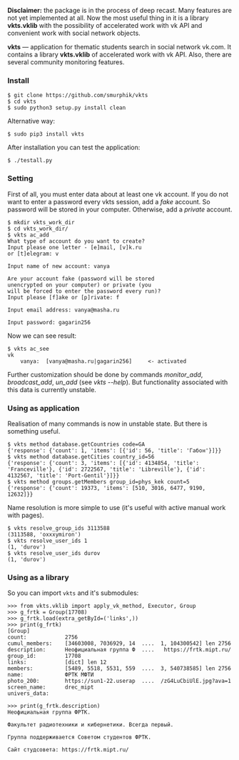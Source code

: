 **Disclaimer:** the package is in the process of deep recast. Many features are not yet implemented at all. Now the most useful thing in it is a library **vkts.vklib** with the possibility of accelerated work with vk API and convenient work with social network objects.

**vkts** &mdash; application for thematic students search in social network vk.com. It contains a library **vkts.vklib** of accelerated work with vk API. Also, there are several community monitoring features.

### Install

    $ git clone https://github.com/smurphik/vkts
    $ cd vkts
    $ sudo python3 setup.py install clean

Alternative way:

    $ sudo pip3 install vkts

After installation you can test the application:

    $ ./testall.py

### Setting

First of all, you must enter data about at least one vk account. If you do not want to enter a password every vkts session, add a *fake* account. So password will be stored in your computer. Otherwise, add a *private* account.

    $ mkdir vkts_work_dir
    $ cd vkts_work_dir/
    $ vkts ac_add
    What type of account do you want to create?
    Input please one letter - [e]mail, [v]k.ru
    or [t]elegram: v

    Input name of new account: vanya

    Are your account fake (password will be stored
    unencrypted on your computer) or private (you
    will be forced to enter the password every run)?
    Input please [f]ake or [p]rivate: f

    Input email address: vanya@masha.ru        

    Input password: gagarin256

Now we can see result:

    $ vkts ac_see
    vk
        vanya: 	[vanya@masha.ru|gagarin256]    	<- activated

Further customization should be done by commands *monitor_add*, *broadcast_add*, *un_add* (see *vkts --help*). But functionality associated with this data is currently unstable.

### Using as application

Realisation of many commands is now in unstable state. But there is something useful.

    $ vkts method database.getCountries code=GA
    {'response': {'count': 1, 'items': [{'id': 56, 'title': 'Габон'}]}}
    $ vkts method database.getCities country_id=56
    {'response': {'count': 3, 'items': [{'id': 4134854, 'title': 'Franceville'}, {'id': 2722567, 'title': 'Libreville'}, {'id': 4132567, 'title': 'Port-Gentil'}]}}
    $ vkts method groups.getMembers group_id=phys_kek count=5
    {'response': {'count': 19373, 'items': [510, 3016, 6477, 9190, 12632]}}

Name resolution is more simple to use (it's useful with active manual work with pages).

    $ vkts resolve_group_ids 3113588
    (3113588, 'oxxxymiron')
    $ vkts resolve_user_ids 1
    (1, 'durov')
    $ vkts resolve_user_ids durov
    (1, 'durov')

### Using as a library

So you can import `vkts` and it's submodules:

    >>> from vkts.vklib import apply_vk_method, Executor, Group
    >>> g_frtk = Group(17708)
    >>> g_frtk.load(extra_getById=('links',))
    >>> print(g_frtk)
    [Group]
    count:            2756
    cumul_members:    [34603008, 7036929, 14  ....  1, 104300542] len 2756
    description:      Неофициальная группа Ф  ....   https://frtk.mipt.ru/
    group_id:         17708
    links:            [dict] len 12
    members:          [5489, 5518, 5531, 559  ....  3, 540738585] len 2756
    name:             ФРТК МФТИ
    photo_200:        https://sun1-22.userap  ....  /zG4LuCbiUlE.jpg?ava=1
    screen_name:      drec_mipt
    univers_data:     

    >>> print(g_frtk.description)
    Неофициальная группа ФРТК.

    Факультет радиотехники и кибернетики. Всегда первый.

    Группа поддерживается Советом студентов ФРТК.

    Сайт студсовета: https://frtk.mipt.ru/
